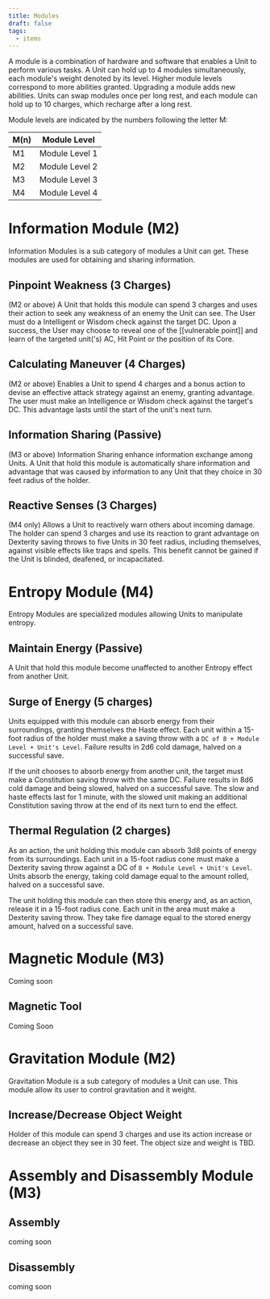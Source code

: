 ```yaml
---
title: Modules
draft: false
tags:
  - items
---
```

A module is a combination of hardware and software that enables a Unit to perform various tasks. A Unit can hold up to 4 modules simultaneously, each module's weight denoted by its level. Higher module levels correspond to more abilities granted. Upgrading a module adds new abilities. Units can swap modules once per long rest, and each module can hold up to 10 charges, which recharge after a long rest.

Module levels are indicated by the numbers following the letter M:

| M(n) | Module Level   |
| ---- | -------------- |
| M1   | Module Level 1 |
| M2   | Module Level 2 |
| M3   | Module Level 3 |
| M4   | Module Level 4 |
# Information Module (M2)
Information Modules is a sub category of modules a Unit can get. These modules are used for obtaining and sharing information.
## Pinpoint Weakness (3 Charges)
(M2 or above) A Unit that holds this module can spend 3 charges and uses their action to seek any weakness of an enemy the Unit can see. The User must do a Intelligent or Wisdom check against the target DC. Upon a success, the User may choose to reveal one of the [[vulnerable point]] and learn of the targeted unit('s) AC, Hit Point or the position of its Core.
## Calculating Maneuver (4 Charges)
(M2 or above) Enables a Unit to spend 4 charges and a bonus action to devise an effective attack strategy against an enemy, granting advantage. The user must make an Intelligence or Wisdom check against the target's DC. This advantage lasts until the start of the unit's next turn.
## Information Sharing (Passive)
(M3 or above) Information Sharing enhance information exchange among Units. A Unit that hold this module is automatically share information and advantage that was caused by information to any Unit that they choice in 30 feet radius of the holder. 
## Reactive Senses (3 Charges)
(M4 only) Allows a Unit to reactively warn others about incoming damage. The holder can spend 3 charges and use its reaction to grant advantage on Dexterity saving throws to five Units in 30 feet radius, including themselves, against visible effects like traps and spells. This benefit cannot be gained if the Unit is blinded, deafened, or incapacitated.


# Entropy Module (M4)
Entropy Modules are specialized modules allowing Units to manipulate entropy.
## Maintain Energy (Passive)
A Unit that hold this module become unaffected to another Entropy effect from another Unit. 
## Surge of Energy (5 charges)
Units equipped with this module can absorb energy from their surroundings, granting themselves the Haste effect. Each unit within a 15-foot radius of the holder must make a saving throw with a `DC of 8 + Module Level + Unit's Level`. Failure results in 2d6 cold damage, halved on a successful save.

If the unit chooses to absorb energy from another unit, the target must make a Constitution saving throw with the same DC. Failure results in 8d6 cold damage and being slowed, halved on a successful save. The slow and haste effects last for 1 minute, with the slowed unit making an additional Constitution saving throw at the end of its next turn to end the effect.
## Thermal Regulation (2 charges)
As an action, the unit holding this module can absorb 3d8 points of energy from its surroundings. Each unit in a 15-foot radius cone must make a Dexterity saving throw against a DC of `8 + Module Level + Unit's Level`. Units absorb the energy, taking cold damage equal to the amount rolled, halved on a successful save.

The unit holding this module can then store this energy and, as an action, release it in a 15-foot radius cone. Each unit in the area must make a Dexterity saving throw. They take fire damage equal to the stored energy amount, halved on a successful save.


# Magnetic Module (M3)
Coming soon
## Magnetic Tool
Coming Soon

# Gravitation Module (M2)
Gravitation Module is a sub category of modules a Unit can use. This module allow its user to control gravitation and it weight.
## Increase/Decrease Object Weight 
Holder of this module can spend 3 charges and use its action increase or decrease an object they see in 30 feet. The object size and weight is TBD.
# Assembly and Disassembly Module (M3)

## Assembly
coming soon
## Disassembly
coming soon





